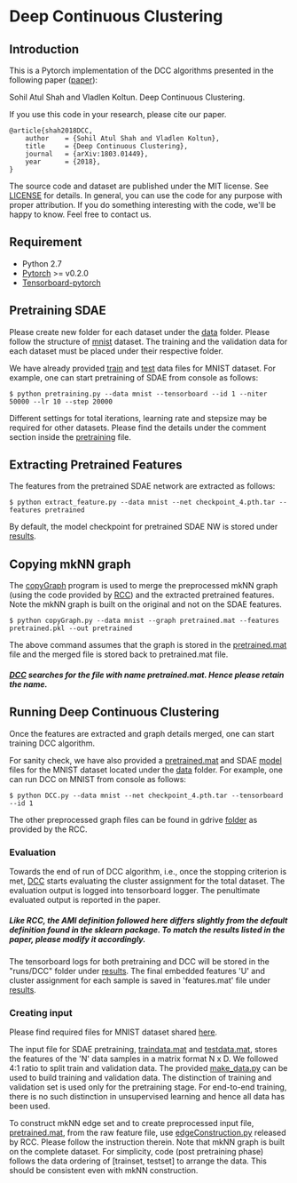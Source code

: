 # Deep Continuous Clustering #

## Introduction ##

This is a Pytorch implementation of the DCC algorithms presented in the following paper ([paper](http://arxiv.org/abs/1803.01449)):

Sohil Atul Shah and Vladlen Koltun. Deep Continuous Clustering.

If you use this code in your research, please cite our paper.
```
@article{shah2018DCC,
	author    = {Sohil Atul Shah and Vladlen Koltun},
	title     = {Deep Continuous Clustering},
	journal   = {arXiv:1803.01449},
	year      = {2018},
}
```

The source code and dataset are published under the MIT license. See [LICENSE](LICENSE) for details. In general, you can use the code for any purpose with proper attribution. If you do something interesting with the code, we'll be happy to know. Feel free to contact us.

## Requirement ##

* Python 2.7
* [Pytorch](http://pytorch.org/) >= v0.2.0
* [Tensorboard-pytorch](https://github.com/lanpa/tensorboard-pytorch)

## Pretraining SDAE ##

Please create new folder for each dataset under the [data](data) folder. Please follow the structure of [mnist](data/mnist) dataset. The training and the validation data for each dataset must be placed under their respective folder.

We have already provided [train](data/mnist/traindata.mat) and [test](data/mnist/testdata.mat) data files for MNIST dataset. For example, one can start pretraining of SDAE from console as follows:

```
$ python pretraining.py --data mnist --tensorboard --id 1 --niter 50000 --lr 10 --step 20000
```

Different settings for total iterations, learning rate and stepsize may be required for other datasets. Please find the details under the comment section inside the [pretraining](pytorch/pretraining.py) file.

## Extracting Pretrained Features ##

The features from the pretrained SDAE network are extracted as follows:

```
$ python extract_feature.py --data mnist --net checkpoint_4.pth.tar --features pretrained
```

By default, the model checkpoint for pretrained SDAE NW is stored under [results](data/mnist/results).

## Copying mkNN graph ##

The [copyGraph](pytorch/copyGraph.py) program is used to merge the preprocessed mkNN graph (using the code provided by [RCC](https://bitbucket.org/sohilas/robust-continuous-clustering/src)) and the extracted pretrained features. Note the mkNN graph is built on the original and not on the SDAE features.

```
$ python copyGraph.py --data mnist --graph pretrained.mat --features pretrained.pkl --out pretrained
```

The above command assumes that the graph is stored in the [pretrained.mat](data/mnist/pretrained.mat) file and the merged file is stored back to pretrained.mat file. 

##### [DCC](pytorch/DCC.py) searches for the file with name pretrained.mat. Hence please retain the name. #####

## Running Deep Continuous Clustering ##

Once the features are extracted and graph details merged, one can start training DCC algorithm. 

For sanity check, we have also provided a [pretrained.mat](data/mnist/pretrained.mat) and SDAE [model](data/mnist/results/checkpoint_4.pth.tar) files for the MNIST dataset located under the [data](data/mnist) folder. For example, one can run DCC on MNIST from console as follows:

```
$ python DCC.py --data mnist --net checkpoint_4.pth.tar --tensorboard --id 1
```

The other preprocessed graph files can be found in gdrive [folder](https://drive.google.com/drive/folders/1vN4IpmjJvRngaGkLSyKVsPaoGXL02mFf?usp=sharing) as provided by the RCC.

### Evaluation ###

Towards the end of run of DCC algorithm, i.e., once the stopping criterion is met, [DCC](pytorch/DCC.py) starts evaluating the cluster assignment for the total dataset. The evaluation output is logged into tensorboard logger. The penultimate evaluated output is reported in the paper.

##### Like RCC, the AMI definition followed here differs slightly from the default definition found in the sklearn package. To match the results listed in the paper, please modify it accordingly. #####

The tensorboard logs for both pretraining and DCC will be stored in the "runs/DCC" folder under [results](data/mnist/results/). The final embedded features 'U' and cluster assignment for each sample is saved in 'features.mat' file under [results](data/mnist/results/).  

### Creating input ###

Please find required files for MNIST dataset shared [here](https://drive.google.com/drive/folders/10DjPtVRHgZcM-dshm4MuyB5DmxpfG_hV?usp=sharing).

The input file for SDAE pretraining, [traindata.mat](data/mnist/traindata.mat) and [testdata.mat](data/mnist/testdata.mat), stores the features of the 'N' data samples in a matrix format N x D. We followed 4:1 ratio to split train and validation data. The provided [make_data.py](pytorch/make_data.py) can be used to build training and validation data. The distinction of training and validation set is used only for the pretraining stage. For end-to-end training, there is no such distinction in unsupervised learning and hence all data has been used. 

To construct mkNN edge set and to create preprocessed input file, [pretrained.mat](data/mnist/pretrained.mat), from the raw feature file, use [edgeConstruction.py](https://bitbucket.org/sohilas/robust-continuous-clustering/src/0516c0e1c65027ca0ffa1f09e0aa3074b99dea80/Toolbox/edgeConstruction.py) released by RCC. Please follow the instruction therein. Note that mkNN graph is built on the complete dataset. For simplicity, code (post pretraining phase) follows the data ordering of \[trainset, testset\] to arrange the data. This should be consistent even with mkNN construction.
